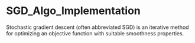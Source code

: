 # SGD_Algo_Implementation
Stochastic gradient descent (often abbreviated SGD) is an iterative method for optimizing an objective function with suitable smoothness properties. 
